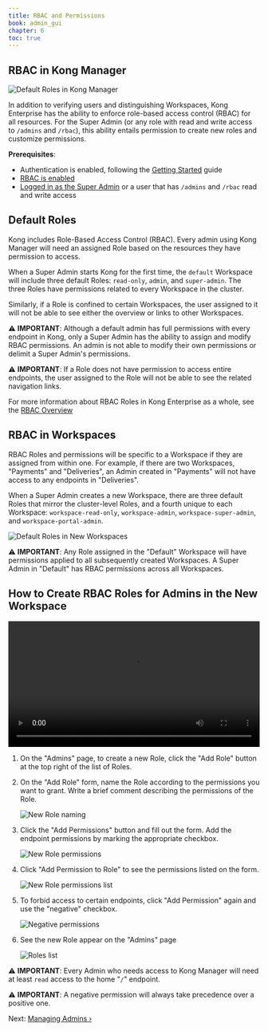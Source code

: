 ```yaml
---
title: RBAC and Permissions
book: admin_gui
chapter: 6
toc: true
---
```

## RBAC in Kong Manager

![Default Roles in Kong Manager](https://konghq.com/wp-content/uploads/2018/11/km-default.png)

In addition to verifying users and distinguishing Workspaces, Kong Enterprise has the ability to enforce role-based access control (RBAC) for all resources. For the Super Admin (or any role with read and write access to `/admins` and `/rbac`), this ability entails permission to create new roles and customize permissions.

**Prerequisites**:

* Authentication is enabled, following the [Getting Started](/enterprise/{{page.kong_version}}/kong-manager/configuration/getting-started/) guide
* [RBAC is enabled](/enterprise/{{page.kong_version}}/kong-manager/configuration/authentication/#how-to-enable-basic-authentication)
* [Logged in as the Super Admin](/enterprise/{{page.kong_version}}/kong-manager/configuration/authentication/#how-to-log-in-as-the-first-super-admin) or a user that has `/admins` and `/rbac` read and write access

## Default Roles

Kong includes Role-Based Access Control (RBAC). Every admin using Kong Manager will need an assigned Role based on the resources they have permission to access.

When a Super Admin starts Kong for the first time, the `default` Workspace will include three default Roles: `read-only`, `admin`, and `super-admin`. The three Roles have permissions related to every Workspace in the cluster.

Similarly, if a Role is confined to certain Workspaces, the user assigned to it will not be able to see either the overview or links to other Workspaces. 

⚠️ **IMPORTANT**: Although a default admin has full permissions with every endpoint in Kong, only a Super Admin has the ability to assign and modify RBAC permissions. An admin is not able to modify their own permissions or delimit a Super Admin's permissions.

⚠️ **IMPORTANT**: If a Role does not have permission to access entire endpoints, the user assigned to the Role will not be able to see the related navigation links.

For more information about RBAC Roles in Kong Enterprise as a whole, see the [RBAC Overview](/enterprise/{{page.kong_version}}/rbac/overview)

## RBAC in Workspaces

RBAC Roles and permissions will be specific to a Workspace if they are assigned from within one. For example, if there are two Workspaces, "Payments" and "Deliveries", an Admin created in "Payments" will not have access to any endpoints in "Deliveries".

When a Super Admin creates a new Workspace, there are three default Roles that mirror the cluster-level Roles, and a fourth unique to each Workspace: `workspace-read-only`, `workspace-admin`, `workspace-super-admin`, and 
`workspace-portal-admin`.

![Default Roles in New Workspaces](https://konghq.com/wp-content/uploads/2018/11/km-workspace-roles.png)

⚠️ **IMPORTANT**: Any Role assigned in the "Default" Workspace will have permissions applied to all subsequently created Workspaces. A Super Admin in "Default" has RBAC permissions across all Workspaces.

## How to Create RBAC Roles for Admins in the New Workspace

<video width="100%" autoplay loop controls>
 <source src="https://konghq.com/wp-content/uploads/2019/02/role-creation-ent-34.mov" type="video/mp4">
 Your browser does not support the video tag.
</video>


1. On the "Admins" page, to create a new Role, click the "Add Role" button at the top right of the list of Roles. 

2. On the "Add Role" form, name the Role according to the permissions you want to grant. Write a brief comment describing the permissions of the Role. 

    ![New Role naming](https://konghq.com/wp-content/uploads/2018/11/km-new-role.png)

3. Click the "Add Permissions" button and fill out the form. Add the endpoint permissions by marking the appropriate checkbox.

    ![New Role permissions](https://konghq.com/wp-content/uploads/2018/11/km-perms.png)

4. Click "Add Permission to Role" to see the permissions listed on the form.

    ![New Role permissions list](https://konghq.com/wp-content/uploads/2018/11/km-perms-list.png)

5. To forbid access to certain endpoints, click "Add Permission" again and use the "negative" checkbox.

    ![Negative permissions](https://konghq.com/wp-content/uploads/2018/11/km-negative-perms.png)

6. See the new Role appear on the "Admins" page

    ![Roles list](https://konghq.com/wp-content/uploads/2018/11/km-roles-list.png)

⚠️ **IMPORTANT**: Every Admin who needs access to Kong Manager will need at least `read` access to the home "`/`" endpoint.

⚠️ **IMPORTANT**: A negative permission will always take precedence over a positive one.

Next: [Managing Admins &rsaquo;]({{page.book.next}})
